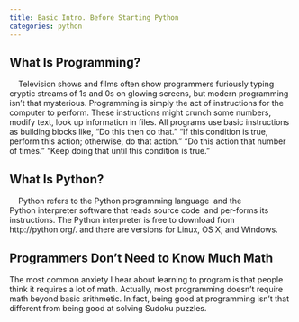 ```yaml
---
title: Basic Intro. Before Starting Python
categories: python
---
```


<h2>What Is Programming?</h2>
<div>    Television shows and films often show programmers furiously typing cryptic
streams of 1s and 0s on glowing screens, but modern programming isn’t
that mysterious. Programming is simply the act of instructions for
the computer to perform. These instructions might crunch some numbers,
modify text, look up information in files.
All programs use basic instructions as building blocks like,
“Do this then do that.”
“If this condition is true, perform this action; otherwise, do that action.”
“Do this action that number of times.”
“Keep doing that until this condition is true.”</div>
<div></div>
<h2>What Is Python?</h2>
<div>    Python refers to the Python programming language  and the</div>
Python interpreter software that reads source code  and
per-forms its instructions.
The Python interpreter is free to download from http://python.org/.
and there are versions for Linux, OS X, and Windows.
<h2>Programmers Don’t Need to Know Much Math</h2>
The most common anxiety I hear about learning to program is that people
think it requires a lot of math. Actually, most programming doesn’t require
math beyond basic arithmetic. In fact, being good at programming isn’t
that different from being good at solving Sudoku puzzles.